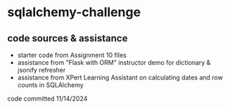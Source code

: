 # sqlalchemy-challenge

## code sources & assistance
- starter code from Assignment 10 files
- assistance from "Flask with ORM" instructor demo for dictionary & jsonify refresher
- assistance from XPert Learning Assistant on calculating dates and row counts in SQLAlchemy

code committed 11/14/2024
